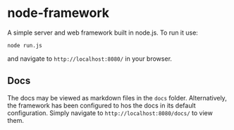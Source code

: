 # node-framework

A simple server and web framework built in node.js. To run it use:

```
node run.js
```
and navigate to `http://localhost:8080/` in your browser.

## Docs

The docs may be viewed as markdown files in the `docs` folder. Alternatively, the framework has been configured to hos the docs in its default configuration. Simply navigate to `http://localhost:8080/docs/` to view them.
